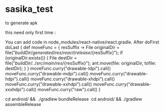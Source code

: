 # sasika_test

to generate apk 
 
this need only first time :  

You can add code in node_modules/react-native/react.gradle. 
After doFirst
doLast {
def moveFunc = { resSuffix ->
File originalDir = file("$buildDir/generated/res/react/release/${resSuffix}");
if (originalDir.exists()) {
File destDir = file("$buildDir/../src/main/res/${resSuffix}");
ant.move(file: originalDir, tofile: destDir);
}
}
moveFunc.curry("drawable-ldpi").call()
moveFunc.curry("drawable-mdpi").call()
moveFunc.curry("drawable-hdpi").call()
moveFunc.curry("drawable-xhdpi").call()
moveFunc.curry("drawable-xxhdpi").call()
moveFunc.curry("drawable-xxxhdpi").call()
moveFunc.curry("raw").call()
}




cd android/ &&  ./gradlew bundleRelease 
cd android/ && ./gradlew assembleRelease
